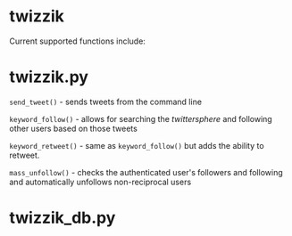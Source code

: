 twizzik
=======

Current supported functions include:

**twizzik.py**  
 ========

`send_tweet()` - sends tweets from the command line  

`keyword_follow()` - allows for searching the _twittersphere_ and following other users based on those tweets  

`keyword_retweet()` - same as `keyword_follow()` but adds the ability to retweet.  

`mass_unfollow()` - checks the authenticated user's followers and following and automatically unfollows non-reciprocal users  

**twizzik_db.py**  
 ============  
